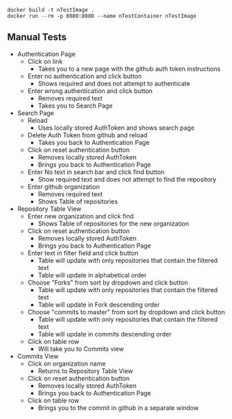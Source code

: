 ```
docker build -t nTestImage .
docker run --rm -p 8080:8080 --name nTestContainer nTestImage
```

## Manual Tests
- Authentication Page
  - Click on link
    - Takes you to a new page with the github auth token instructions
  - Enter no authentication and click button
    - Shows required and does not attempt to authenticate
  - Enter wrong authentication and click button
    - Removes required text
    - Takes you to Search Page
- Search Page
  - Reload
    - Uses locally stored AuthToken and shows search page
  - Delete Auth Token from github and reload
    - Takes you back to Authentication Page
  - Click on reset authentication button
    - Removes locally stored AuthToken
    - Brings you back to Authentication Page
  - Enter No text in search bar and click find button
    - Show required text and does not attempt to find the repository
  - Enter github organization
    - Removes required text
    - Shows Table of repositories
- Repository Table View
  - Enter new organization and click find
    - Shows Table of repositories for the new organization
  - Click on reset authentication button
    - Removes locally stored AuthToken
    - Brings you back to Authentication Page
  - Enter text in filter field and click button
    - Table will update with only repositories that contain the filtered text
    - Table will update in alphabetical order
  - Choose "Forks" from sort by dropdown and click button
    - Table will update with only repositories that contain the filtered text
    - Table will update in Fork descending order
  - Choose "commits to master" from sort by dropdown and click button
    - Table will update with only repositories that contain the filtered text
    - Table will update in commits descending order
  - Click on table row
      - Will take you to Commits view
- Commits View
  - Click on organization name
    - Returns to Repository Table View
  - Click on reset authentication button
    - Removes locally stored AuthToken
    - Brings you back to Authentication Page
  - Click on table row
    - Brings you to the commit in github in a separate window
    
